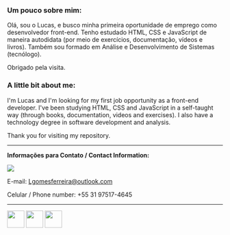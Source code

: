 ### Um pouco sobre mim:

Olá, sou o Lucas, e busco minha primeira oportunidade de emprego como desenvolvedor front-end. Tenho estudado HTML, CSS e JavaScript de maneira autodidata (por meio de exercícios, documentação, vídeos e livros). Também sou formado em Análise e Desenvolvimento de Sistemas (tecnólogo). 

Obrigado pela visita.

### A little bit about me:

I'm Lucas and I'm looking for my first job opportunity as a front-end developer. I've been studying HTML, CSS and JavaScript in a self-taught way (through books, documentation, videos and exercises). I also have a technology degree in software development and analysis.

Thank you for visiting my repository. 

---

<strong>Informações para Contato / Contact Information:</strong>

<a href="https://www.linkedin.com/in/lucasgomesit/"><img src="https://img.shields.io/badge/LinkedIn-0077B5?style=for-the-badge&logo=linkedin&logoColor=white"></img></a> 

E-mail: Lgomesferreira@outlook.com 

Celular / Phone number: +55 31 97517-4645

---

<img src="https://cdn.jsdelivr.net/gh/devicons/devicon/icons/html5/html5-plain-wordmark.svg" height="40px" width="40px"></img>
<img src="https://cdn.jsdelivr.net/gh/devicons/devicon/icons/css3/css3-plain-wordmark.svg" height="40px" width="40px" />
<img src="https://cdn.jsdelivr.net/gh/devicons/devicon/icons/javascript/javascript-original.svg" height="40px" width="40px" />

<!--
**lucasgomesit/lucasgomesit** is a ✨ _special_ ✨ repository because its `README.md` (this file) appears on your GitHub profile.

Here are some ideas to get you started:

- 🔭 I’m currently working on ...
- 🌱 I’m currently learning ...
- 👯 I’m looking to collaborate on ...
- 🤔 I’m looking for help with ...
- 💬 Ask me about ...
- 📫 How to reach me: ...
- 😄 Pronouns: ...
- ⚡ Fun fact: ...
-->







